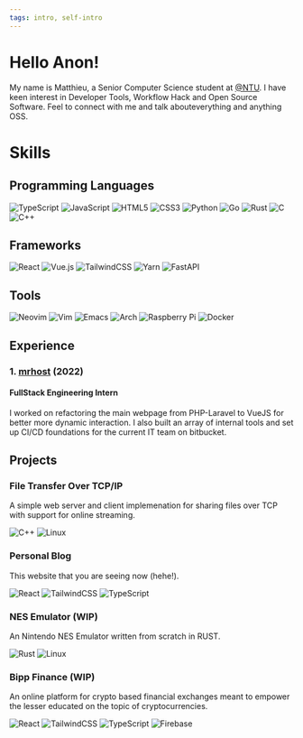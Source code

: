 ```yaml
---
tags: intro, self-intro
---
```


# Hello Anon!

My name is Matthieu, a Senior Computer Science student at <a href="https://www.ntu.edu.tw" target="_blank">@NTU</a>.
I have keen interest in Developer Tools, Workflow Hack and Open Source Software. Feel to connect with me and talk abouteverything and anything OSS.

# Skills

## Programming Languages

<div class="not-prose">

![TypeScript](https://img.shields.io/badge/typescript-%23007ACC.svg?style=for-the-badge&logo=typescript&logoColor=white)
![JavaScript](https://img.shields.io/badge/javascript-%23323330.svg?style=for-the-badge&logo=javascript&logoColor=%23F7DF1E)
![HTML5](https://img.shields.io/badge/html5-%23E34F26.svg?style=for-the-badge&logo=html5&logoColor=white)
![CSS3](https://img.shields.io/badge/css3-%231572B6.svg?style=for-the-badge&logo=css3&logoColor=white)
![Python](https://img.shields.io/badge/python-3670A0?style=for-the-badge&logo=python&logoColor=ffdd54)
![Go](https://img.shields.io/badge/go-%2300ADD8.svg?style=for-the-badge&logo=go&logoColor=white)
![Rust](https://img.shields.io/badge/rust-%23000000.svg?style=for-the-badge&logo=rust&logoColor=white)
![C](https://img.shields.io/badge/c-%2300599C.svg?style=for-the-badge&logo=c&logoColor=white)
![C++](https://img.shields.io/badge/c++-%2300599C.svg?style=for-the-badge&logo=c%2B%2B&logoColor=white)

</div>

## Frameworks

<div class="not-prose">

![React](https://img.shields.io/badge/react-%2320232a.svg?style=for-the-badge&logo=react&logoColor=%2361DAFB)
![Vue.js](https://img.shields.io/badge/vuejs-%2335495e.svg?style=for-the-badge&logo=vuedotjs&logoColor=%234FC08D)
![TailwindCSS](https://img.shields.io/badge/tailwindcss-%2338B2AC.svg?style=for-the-badge&logo=tailwind-css&logoColor=white)
![Yarn](https://img.shields.io/badge/yarn-%232C8EBB.svg?style=for-the-badge&logo=yarn&logoColor=white)
![FastAPI](https://img.shields.io/badge/FastAPI-005571?style=for-the-badge&logo=fastapi)

</div>

## Tools

<div class="not-prose">

![Neovim](https://img.shields.io/badge/NeoVim-%2357A143.svg?&style=for-the-badge&logo=neovim&logoColor=white)
![Vim](https://img.shields.io/badge/VIM-%2311AB00.svg?style=for-the-badge&logo=vim&logoColor=white)
![Emacs](https://img.shields.io/badge/Emacs-%237F5AB6.svg?&style=for-the-badge&logo=gnu-emacs&logoColor=white)
![Arch](https://img.shields.io/badge/Arch%20Linux-1793D1?logo=arch-linux&logoColor=fff&style=for-the-badge)
![Raspberry Pi](https://img.shields.io/badge/-RaspberryPi-C51A4A?style=for-the-badge&logo=Raspberry-Pi)
![Docker](https://img.shields.io/badge/docker-%230db7ed.svg?style=for-the-badge&logo=docker&logoColor=white)

</div>

## Experience

### 1. [mrhost](https://www.mrhost.com.tw/) (2022) 

#### FullStack Engineering Intern

I worked on refactoring the main webpage from PHP-Laravel to VueJS for better more dynamic interaction. I also built an array of internal tools and set up CI/CD foundations for the current IT team on bitbucket.

## Projects

### File Transfer Over TCP/IP

A simple web server and client implemenation for sharing files over TCP with support for online streaming.

<div class="not-prose">

![C++](https://img.shields.io/badge/c++-%2300599C.svg?style=for-the-badge&logo=c%2B%2B&logoColor=white)
![Linux](https://img.shields.io/badge/Linux-FCC624?style=for-the-badge&logo=linux&logoColor=black)

</div>

### Personal Blog

This website that you are seeing now (hehe!).

<div class="not-prose">

![React](https://img.shields.io/badge/react-%2320232a.svg?style=for-the-badge&logo=react&logoColor=%2361DAFB)
![TailwindCSS](https://img.shields.io/badge/tailwindcss-%2338B2AC.svg?style=for-the-badge&logo=tailwind-css&logoColor=white)
![TypeScript](https://img.shields.io/badge/typescript-%23007ACC.svg?style=for-the-badge&logo=typescript&logoColor=white)

</div>

### NES Emulator (WIP)
An Nintendo NES Emulator written from scratch in RUST. 

<div class="not-prose">

![Rust](https://img.shields.io/badge/rust-%23000000.svg?style=for-the-badge&logo=rust&logoColor=white)
![Linux](https://img.shields.io/badge/Linux-FCC624?style=for-the-badge&logo=linux&logoColor=black)

</div>

### Bipp Finance (WIP)

An online platform for crypto based financial exchanges meant to empower the lesser educated on the topic of cryptocurrencies.

<div class="not-prose">

![React](https://img.shields.io/badge/react-%2320232a.svg?style=for-the-badge&logo=react&logoColor=%2361DAFB)
![TailwindCSS](https://img.shields.io/badge/tailwindcss-%2338B2AC.svg?style=for-the-badge&logo=tailwind-css&logoColor=white)
![TypeScript](https://img.shields.io/badge/typescript-%23007ACC.svg?style=for-the-badge&logo=typescript&logoColor=white)
![Firebase](https://img.shields.io/badge/Firebase-039BE5?style=for-the-badge&logo=Firebase&logoColor=white)

</div>


<!-- ## Research Experience -->

<!-- ### NTU SSL Lab (2022) -->
